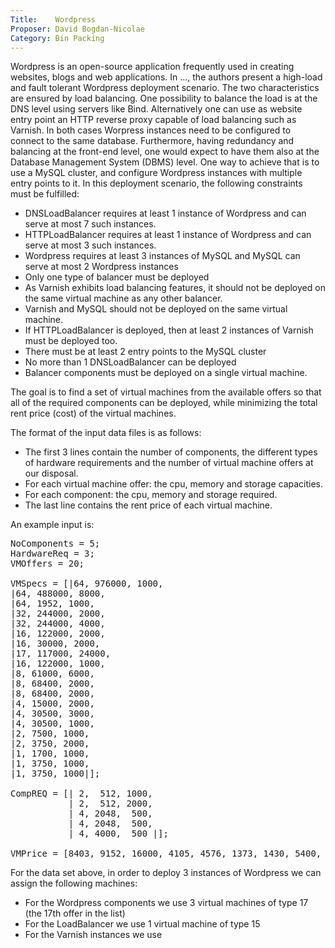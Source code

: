 ```yaml
---
Title:    Wordpress
Proposer: David Bogdan-Nicolae
Category: Bin Packing
---
```



Wordpress is an open-source application frequently used in creating websites, blogs and web applications. In ..., the authors present a high-load and fault tolerant Wordpress deployment scenario. The two characteristics are ensured by load balancing. One possibility to balance the load is at the DNS level using servers like Bind. Alternatively one can use as website entry point an HTTP reverse proxy capable of load balancing such as Varnish. In both cases Worpress instances need to be configured to connect to the same database. Furthermore, having redundancy and balancing at the front-end level, one would expect to have them also at the Database Management System (DBMS) level. One way to achieve that is to use a MySQL cluster, and configure Wordpress instances with multiple entry points to it. In this deployment scenario, the following constraints must be fulfilled:
- DNSLoadBalancer requires at least 1 instance of Wordpress and can serve at most 7 such instances.
- HTTPLoadBalancer requires at least 1 instance of Wordpress and can serve at most 3 such instances.
- Wordpress requires at least 3 instances of MySQL and MySQL can serve at most 2 Wordpress instances
- Only one type of balancer must be deployed
- As Varnish exhibits load balancing features, it should not be deployed on the same virtual machine as any other balancer.
- Varnish and MySQL should not be deployed on the same virtual machine.
- If HTTPLoadBalancer is deployed, then at least 2 instances of Varnish must be deployed too.
- There must be at least 2 entry points to the MySQL cluster
- No more than 1 DNSLoadBalancer can be deployed
- Balancer components must be deployed on a single virtual machine.

The goal is to find a set of virtual machines from the available offers so that all of the required components can be deployed, while minimizing the total rent price (cost) of the virtual machines.

The format of the input data files is as follows:
- The first 3 lines contain the number of components, the different types of hardware requirements and the number of virtual machine offers at our disposal.
- For each virtual machine offer: the cpu, memory and storage capacities.
- For each component: the cpu, memory and storage required.
- The last line contains the rent price of each virtual machine.

An example input is:
<pre>
NoComponents = 5;
HardwareReq = 3;
VMOffers = 20;

VMSpecs = [|64, 976000, 1000, 
|64, 488000, 8000, 
|64, 1952, 1000, 
|32, 244000, 2000, 
|32, 244000, 4000, 
|16, 122000, 2000, 
|16, 30000, 2000, 
|17, 117000, 24000, 
|16, 122000, 1000, 
|8, 61000, 6000, 
|8, 68400, 2000, 
|8, 68400, 2000, 
|4, 15000, 2000, 
|4, 30500, 3000, 
|4, 30500, 1000, 
|2, 7500, 1000, 
|2, 3750, 2000, 
|1, 1700, 1000, 
|1, 3750, 1000, 
|1, 3750, 1000|];
             
CompREQ = [| 2,  512, 1000,
           | 2,  512, 2000,
           | 4, 2048,  500,
           | 4, 2048,  500,
           | 4, 4000,  500 |];
           
VMPrice = [8403, 9152, 16000, 4105, 4576, 1373, 1430, 5400, 3079, 1470, 1301, 1288, 402, 827, 379, 146, 128, 58, 93, 98 ];
</pre>

For the data set above, in order to deploy 3 instances of Wordpress we can assign the following machines:
- For the Wordpress components we use 3 virtual machines of type 17 (the 17th offer in the list)
- For the LoadBalancer we use 1 virtual machine of type 15
- For the Varnish instances we use 
